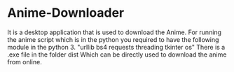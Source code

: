 # Anime-Downloader
It is a desktop application that is used to download the Anime.
For running the anime script which is in the python you required to have the following module in the python 3.
"urllib
bs4
requests
threading
tkinter
os"
There is a .exe file in the folder dist Which can be directly used to download the anime from online.
